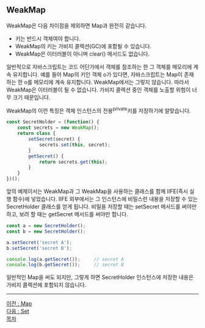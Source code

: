 ## WeakMap
WeakMap은 다음 차이점을 제외하면 Map과 완전히 같습니다.
* 키는 반드시 객체여야 합니다.
* WeakMap의 키는 가비지 콜렉션(GC)에 포함될 수 있습니다.
* WeakMap은 이터러블이 아니며 clear() 메서드도 없습니다.

일반적으로 자바스크립트는 코드 어딘가에서 객체를 참조하는 한 그 객체를 메모리에 계속 유지합니다. 예를 들어 Map의 키인 객체 o가 있다면, 자바스크립트는 Map이 존재하는 한 o를 메모리에 계속 유지합니다. WeakMap에서는 그렇지 않습니다. 따라서 WeakMap은 이터러블이 될 수 없습니다. 가비지 콜렉션 중인 객체를 노출할 위험이 너무 크기 때문입니다.

WeakMap의 이런 특징은 객체 인스턴스의 전용<sup>private</sup>키를 저장하기에 알맞습니다.

~~~javascript
const SecretHolder = (function() {
    const secrets = new WeakMap();
    return class {
        setSecret(secret) {
            secrets.set(this, secret);
        }
        getSecret() {
            return secrets.get(this);
        }
    }
})();
~~~

앞의 예제이서는 WeakMap과 그 WeakMap을 사용하는 클래스를 함께 IIFE(즉시 실행 함수)에 넣었습니다. IIFE 외부에서는 그 인스턴스에 비밀스런 내용을 저장할 수 있는 SecretHolder 클래스를 얻게 됩니다. 비밀을 저장할 때는 setSecret 메서드를 써야만 하고, 보려 할 때는 getSecret 메서드를 써야만 합니다.

~~~javascript
const a = new SecretHolder();
const b = new SecretHolder();

a.setSecret('secret A');
b.setSecret('secret B');

console.log(a.getSecret());     // secret A
console.log(b.getSecret());     // secret B
~~~

일반적인 Map을 써도 되지만, 그렇게 하면 SecretHolder 인스턴스에 저장한 내용은 가비지 콜렉션에 포함되지 않습니다.

***
[이전 : Map](10.1.md) <br/>
[다음 : Set](10.3.md) <br/>
[목차](../progressCheck.md)